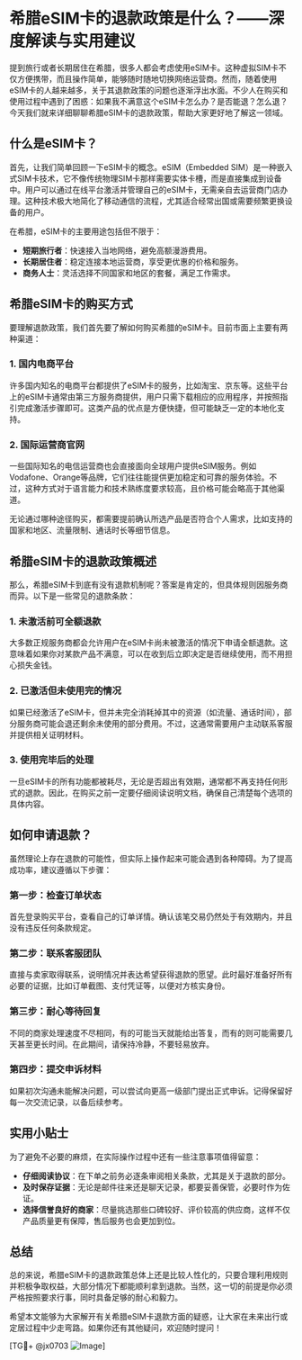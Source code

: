 # 希腊eSIM卡的退款政策是什么？——深度解读与实用建议

提到旅行或者长期居住在希腊，很多人都会考虑使用eSIM卡。这种虚拟SIM卡不仅方便携带，而且操作简单，能够随时随地切换网络运营商。然而，随着使用eSIM卡的人越来越多，关于其退款政策的问题也逐渐浮出水面。不少人在购买和使用过程中遇到了困惑：如果我不满意这个eSIM卡怎么办？是否能退？怎么退？今天我们就来详细聊聊希腊eSIM卡的退款政策，帮助大家更好地了解这一领域。

## 什么是eSIM卡？

首先，让我们简单回顾一下eSIM卡的概念。eSIM（Embedded SIM）是一种嵌入式SIM卡技术，它不像传统物理SIM卡那样需要实体卡槽，而是直接集成到设备中。用户可以通过在线平台激活并管理自己的eSIM卡，无需亲自去运营商门店办理。这种技术极大地简化了移动通信的流程，尤其适合经常出国或需要频繁更换设备的用户。

在希腊，eSIM卡的主要用途包括但不限于：

- **短期旅行者**：快速接入当地网络，避免高额漫游费用。
- **长期居住者**：稳定连接本地运营商，享受更优惠的价格和服务。
- **商务人士**：灵活选择不同国家和地区的套餐，满足工作需求。

## 希腊eSIM卡的购买方式

要理解退款政策，我们首先要了解如何购买希腊的eSIM卡。目前市面上主要有两种渠道：

### 1. 国内电商平台
许多国内知名的电商平台都提供了eSIM卡的服务，比如淘宝、京东等。这些平台上的eSIM卡通常由第三方服务商提供，用户只需下载相应的应用程序，并按照指引完成激活步骤即可。这类产品的优点是方便快捷，但可能缺乏一定的本地化支持。

### 2. 国际运营商官网
一些国际知名的电信运营商也会直接面向全球用户提供eSIM服务。例如Vodafone、Orange等品牌，它们往往能提供更加稳定和可靠的服务体验。不过，这种方式对于语言能力和技术熟练度要求较高，且价格可能会略高于其他渠道。

无论通过哪种途径购买，都需要提前确认所选产品是否符合个人需求，比如支持的国家和地区、流量限制、通话时长等细节信息。

## 希腊eSIM卡的退款政策概述

那么，希腊eSIM卡到底有没有退款机制呢？答案是肯定的，但具体规则因服务商而异。以下是一些常见的退款条款：

### 1. 未激活前可全额退款
大多数正规服务商都会允许用户在eSIM卡尚未被激活的情况下申请全额退款。这意味着如果你对某款产品不满意，可以在收到后立即决定是否继续使用，而不用担心损失金钱。

### 2. 已激活但未使用完的情况
如果已经激活了eSIM卡，但并未完全消耗掉其中的资源（如流量、通话时间），部分服务商可能会退还剩余未使用的部分费用。不过，这通常需要用户主动联系客服并提供相关证明材料。

### 3. 使用完毕后的处理
一旦eSIM卡的所有功能都被耗尽，无论是否超出有效期，通常都不再支持任何形式的退款。因此，在购买之前一定要仔细阅读说明文档，确保自己清楚每个选项的具体内容。

## 如何申请退款？

虽然理论上存在退款的可能性，但实际上操作起来可能会遇到各种障碍。为了提高成功率，建议遵循以下步骤：

### 第一步：检查订单状态
首先登录购买平台，查看自己的订单详情。确认该笔交易仍然处于有效期内，并且没有违反任何条款规定。

### 第二步：联系客服团队
直接与卖家取得联系，说明情况并表达希望获得退款的愿望。此时最好准备好所有必要的证据，比如订单截图、支付凭证等，以便对方核实身份。

### 第三步：耐心等待回复
不同的商家处理速度不尽相同，有的可能当天就能给出答复，而有的则可能需要几天甚至更长时间。在此期间，请保持冷静，不要轻易放弃。

### 第四步：提交申诉材料
如果初次沟通未能解决问题，可以尝试向更高一级部门提出正式申诉。记得保留好每一次交流记录，以备后续参考。

## 实用小贴士

为了避免不必要的麻烦，在实际操作过程中还有一些注意事项值得留意：

- **仔细阅读协议**：在下单之前务必逐条审阅相关条款，尤其是关于退款的部分。
- **及时保存证据**：无论是邮件往来还是聊天记录，都要妥善保管，必要时作为佐证。
- **选择信誉良好的商家**：尽量挑选那些口碑较好、评价较高的供应商，这样不仅产品质量更有保障，售后服务也会更加到位。

## 总结

总的来说，希腊eSIM卡的退款政策总体上还是比较人性化的，只要合理利用规则并积极争取权益，大部分情况下都能顺利拿到退款。当然，这一切的前提是你必须严格按照要求行事，同时具备足够的耐心和毅力。

希望本文能够为大家解开有关希腊eSIM卡退款方面的疑惑，让大家在未来出行或定居过程中少走弯路。如果你还有其他疑问，欢迎随时提问！

[TG💪+ @jx0703 ![Image](https://github.com/user-attachments/assets/dbca1d08-cadb-493c-b0ec-ad6f7a83f270)]